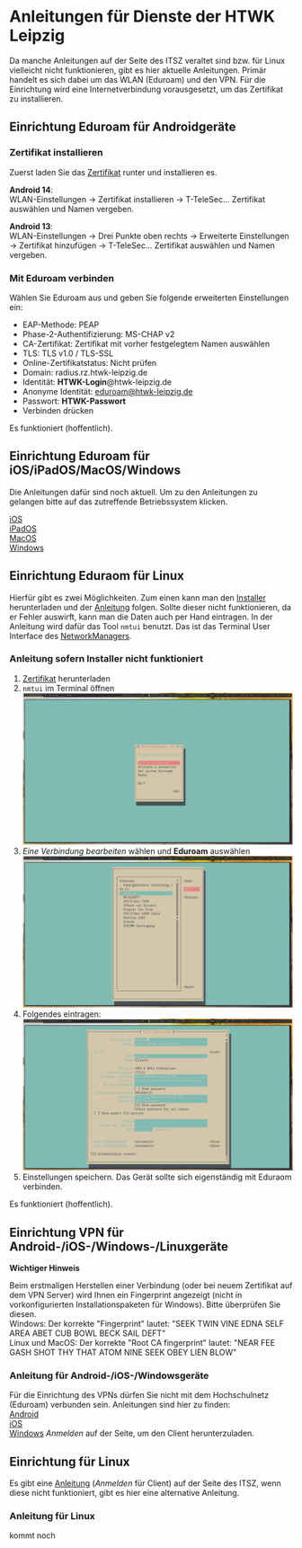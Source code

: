 # Anleitungen für Dienste der HTWK Leipzig

Da manche Anleitungen auf der Seite des ITSZ veraltet sind bzw. für Linux vielleicht nicht funktionieren, gibt es hier aktuelle Anleitungen. Primär handelt es sich dabei um das WLAN (Eduroam) und den VPN. Für die Einrichtung wird eine Internetverbindung vorausgesetzt, um das Zertifikat zu installieren.

## Einrichtung Eduroam für Androidgeräte

### Zertifikat installieren

Zuerst laden Sie das [Zertifikat](T-TeleSec_GlobalRoot_Class_2.crt) runter und installieren es. 

**Android 14**:  
WLAN-Einstellungen -> Zertifikat installieren -> T-TeleSec... Zertifikat auswählen und Namen vergeben.

**Android 13**:  
WLAN-Einstellungen -> Drei Punkte oben rechts -> Erweiterte Einstellungen -> Zertifikat hinzufügen ->  T-TeleSec... Zertifikat auswählen und Namen vergeben.

### Mit Eduroam verbinden

Wählen Sie Eduroam aus und geben Sie folgende erweiterten Einstellungen ein:  

   - EAP-Methode: PEAP
   - Phase-2-Authentifizierung: MS-CHAP v2
   - CA-Zertifikat: Zertifikat mit vorher festgelegtem Namen auswählen
   - TLS: TLS v1.0 / TLS-SSL
   - Online-Zertifikatstatus: Nicht prüfen
   - Domain: radius.rz.htwk-leipzig.de
   - Identität: **HTWK-Login**@htwk-leipzig.de
   - Anonyme Identität: eduroam@htwk-leipzig.de
   - Passwort: **HTWK-Passwort**
   - Verbinden drücken  

Es funktioniert (hoffentlich).

## Einrichtung Eduroam für iOS/iPadOS/MacOS/Windows

Die Anleitungen dafür sind noch aktuell. Um zu den Anleitungen zu gelangen bitte auf das zutreffende Betriebssystem klicken.  

[iOS](https://itsz.htwk-leipzig.de/dienste/wlan/einrichtung-unter-macos/einrichtung-unter-ios-ipad/einrichtung-auf-dem-iphone)  
[iPadOS](https://itsz.htwk-leipzig.de/dienste/wlan/einrichtung-unter-macos/einrichtung-unter-ios-ipad)  
[MacOS](https://itsz.htwk-leipzig.de/dienste/wlan/einrichtung-unter-macos/einrichtung-unter-ios-ipad/einrichtung-auf-dem-iphone/einrichtung-unter-macos)  
[Windows](https://itsz.htwk-leipzig.de/dienste/wlan/einrichtung-unter-windows) 

## Einrichtung Eduraom für Linux

Hierfür gibt es zwei Möglichkeiten. Zum einen kann man den [Installer](https://cat.eduroam.org/?idp=5142) herunterladen und der [Anleitung](https://itsz.htwk-leipzig.de/dienste/wlan/einrichtung-unter-linux) folgen. Sollte dieser nicht funktionieren, da er Fehler auswirft, kann man die Daten auch per Hand eintragen. In der Anleitung wird dafür das Tool `nmtui` benutzt. Das ist das Terminal User Interface des [NetworkManagers](https://wiki.archlinux.org/title/NetworkManager). 

### Anleitung sofern Installer nicht funktioniert

1. [Zertifikat](T-TeleSec_GlobalRoot_Class_2.crt) herunterladen
2. `nmtui` im Terminal öffnen
    ![nmtui Auswahl](pictures/nmtui1.png)
3. *Eine Verbindung bearbeiten* wählen und **Eduroam** auswählen
    ![nmtui gui](pictures/nmtui2.png)
4. Folgendes eintragen:
    ![nmtui Eduroam Einstellungen](pictures/nmtui3.png)
5. Einstellungen speichern. Das Gerät sollte sich eigenständig mit Eduraom verbinden.

Es funktioniert (hoffentlich).

## Einrichtung VPN für Android-/iOS-/Windows-/Linuxgeräte

**Wichtiger Hinweis**

Beim erstmaligen Herstellen einer Verbindung (oder bei neuem Zertifikat auf dem VPN Server) wird Ihnen ein Fingerprint angezeigt (nicht in vorkonfigurierten Installationspaketen für Windows). Bitte überprüfen Sie diesen.  
Windows: Der korrekte "Fingerprint" lautet: "SEEK TWIN VINE EDNA SELF AREA ABET CUB BOWL BECK SAIL DEFT"  
Linux und MacOS: Der korrekte "Root CA fingerprint" lautet: "NEAR FEE GASH SHOT THY THAT ATOM NINE SEEK OBEY LIEN BLOW"

### Anleitung für Android-/iOS-/Windowsgeräte

Für die Einrichtung des VPNs dürfen Sie nicht mit dem Hochschulnetz (Eduroam) verbunden sein. Anleitungen sind hier zu finden:  
[Android](https://itsz.htwk-leipzig.de/dienste/vpn-zugriff-auf-das-hochschulnetz/android-chromeos)  
[iOS](https://itsz.htwk-leipzig.de/dienste/vpn-zugriff-auf-das-hochschulnetz/ios)  
[Windows](https://itsz.htwk-leipzig.de/dienste/vpn-zugriff-auf-das-hochschulnetz/windows-10) *Anmelden* auf der Seite, um den Client herunterzuladen.  

## Einrichtung für Linux

Es gibt eine [Anleitung](https://itsz.htwk-leipzig.de/dienste/vpn-zugriff-auf-das-hochschulnetz/linux) (*Anmelden* für Client) auf der Seite des ITSZ, wenn diese nicht funktioniert, gibt es hier eine alternative Anleitung.

### Anleitung für Linux

kommt noch
